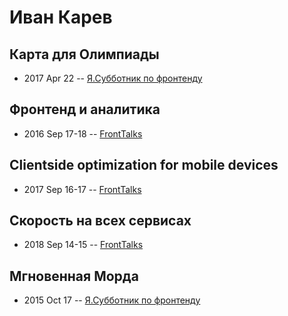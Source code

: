 # Иван Карев

## Карта для Олимпиады
- 2017 Apr 22 -- [Я.Субботник по фронтенду](https://events.yandex.ru/lib/talks/4570/)    
## Фронтенд и аналитика
- 2016 Sep 17-18 -- [FrontTalks](https://events.yandex.ru/lib/talks/3934/)    
## Clientside optimization for mobile devices
- 2017 Sep 16-17 -- [FrontTalks](https://events.yandex.ru/lib/talks/4861/)    
## Скорость на всех сервисах
- 2018 Sep 14-15 -- [FrontTalks](https://events.yandex.ru/lib/talks/6392/)    
## Мгновенная Морда
- 2015 Oct 17 -- [Я.Субботник по фронтенду](https://events.yandex.ru/lib/talks/3207/)    
